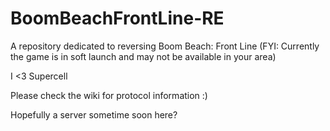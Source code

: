 # BoomBeachFrontLine-RE
A repository dedicated to reversing Boom Beach: Front Line (FYI: Currently the game is in soft launch and may not be available in your area)

I <3 Supercell

Please check the wiki for protocol information :)

Hopefully a server sometime soon here?
